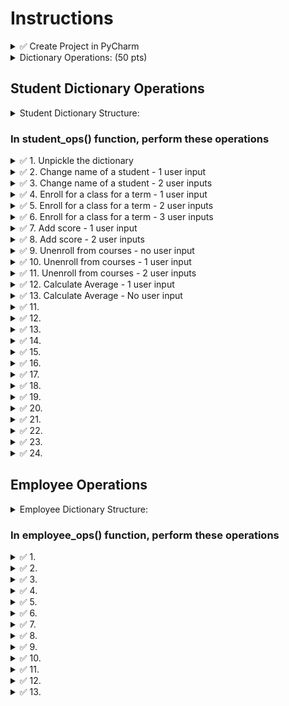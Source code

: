 # Instructions

<details>
  <summary>
    ✅ Create Project in PyCharm
  </summary>

  - Create a project in PyCharm (do not create any sub folders)
  - Create main.py, part1.py, part2.py
  - Download students.pkl https://github.com/suchialex/CINS3002-CW09/blob/main/students.pkl
</details>

<details>
  <summary>
    Dictionary Operations: (50 pts)
  </summary>

  - You will be given **ONE** complex dictionary similar to the examples given below
  - You will be asked to perform 10 operations
  - All dictionary operations will be performed in a function `student_ops()`  or `employee_ops()`, inside part1.py
  - This function will be called in main.py inside main() function
</details>

## Student Dictionary Operations

<details>
  <summary>
    Student Dictionary Structure:  
  </summary>

  - It is a complex dictionary with integral keys
  - (integer) -> (dictionary)
    - "name" -> (string)
    - "major" -> (string)
    - "gpa" -> (float)
    - "scores" -> (list of numbers)
    - "courses" -> (dictionary)
      - "fall2023" -> (set of strings)
      - "spring2024" -> (set of strings)
</details>

### In student_ops() function, perform these operations


<details>
  <summary>
    ✅ 1. Unpickle the dictionary
  </summary>
  
  - Unpickle the dictionary stored in students.pkl
  - 🚩 In the exam,
    - this will be the most important operation - without mastering this, you cannot proceed further
    - you may use suchi_print to print the dictionary structure and view the datatypes
</details>

<details>
  <summary>
    ✅ 2. Change name of a student - 1 user input
  </summary>

  - Get user input for CWID
  - Convert CWID to integer (use exception handling or test input using `isdigit()`)
  - If that CWID exists in the dictionary, change (or add) the name `Steven Franklin`
  - If CWID doesn't exist, then print `Student Not Found`
</details>


<details>
  <summary>
    ✅ 3. Change name of a student - 2 user inputs
  </summary>

  - Get user input for CWID
  - Convert CWID to integer (use exception handling or test input using `isdigit()`)
  - If that CWID exists in the dictionary, ask user to input a student name
  - Make sure this name doesn't have any numeric characters (spaces are allowed and special characters are allowed)
  - User must be prompted for valid name until he enters one
  - Name must have first letter of each word in uppercase
  - Change the student with that user entered CWID, to the vaidated user entered name
  - If CWID doesn't exist, then print `Student Not Found`
</details>


<details>
  <summary>
    ✅ 4. Enroll for a class for a term - 1 user input
  </summary>

  - Get user input for CWID
  - If that CWID exists in the dictionary, register that student for ENGL 1001 for spring2024
  - If CWID doesn't exist, then print `Student Not Found`
</details>


<details>
  <summary>
    ✅ 5. Enroll for a class for a term - 2 user inputs
  </summary>

  - Get user input for CWID
  - If that CWID exists in the dictionary (remember to convert it to integer using exception handling),
    - Get user input for a term
    - Register that student for ENGL 1001 for that term
  - If CWID doesn't exist, then print `Student Not Found`
</details>


<details>
  <summary>
    ✅ 6. Enroll for a class for a term - 3 user inputs
  </summary>

  - Get user input for CWID
  - If that CWID exists in the dictionary,
    - Get user input for a term
    - Get user input for course
    - Register that student for the course entered for the term entered by user
  - If CWID doesn't exist, then print `Student Not Found`
</details>


<details>
  <summary>
    ✅ 7. Add score - 1 user input
  </summary>
  
  - Get user input for CWID
  - If that CWID exists in the dictionary, add a score of 72 at the beginning of the list
  - If CWID doesn't exist, then print `Student Not Found`
</details>


<details>
  <summary>
    ✅ 8. Add score - 2 user inputs
  </summary>
  
  - Get user input for CWID
  - If that CWID exists in the dictionary,
    - Get user input for score and add the user entered score at the beginning of the list (remember, scores are all integers, so you must convert without raising an exception, using isdigit() before conversion will avoid exceptions)
  - If CWID doesn't exist, then print `Student Not Found`
</details>


<details>
  <summary>
    ✅ 9. Unenroll from courses - no user input
  </summary>
  
  - Unenroll cwid 10010100 from all courses in spring2024
</details>


<details>
  <summary>
    ✅ 10. Unenroll from courses - 1 user input
  </summary>

  - Get user input for CWID
  - If that CWID exists in the dictionary, unenroll from all courses in spring2024 (without raising exception)
  - If not, print `Student Not Found`
</details>


<details>
  <summary>
    ✅ 11. Unenroll from courses - 2 user inputs
  </summary>

  - Get user input for CWID
  - If that CWID exists in the dictionary
    - Get user input for term
    - Unenroll from student with user entered CWID from all courses in that term (without raising exception)
  - If not, print `Student Not Found`
</details>


<details>
  <summary>
    ✅ 12. Calculate Average - 1 user input
  </summary>

  - Get user input for CWID
  - If that CWID exists in the dictionary
  - Calculate and print to two decimal point precision, the average score of that student (must check if scores key is present)
</details>


<details>
  <summary>
    ✅ 13. Calculate Average - No user input
  </summary>

  - For all students, print CWID and the average score rounded to two decimals, if scores are not present, print N/A
</details>


<details>
  <summary>
    ✅ 11. 
  </summary>
  Assign 3 integral scores (meaning, integers) 98.5, 99.3, 90.3 one at a time to student 10010103 (this will be three statements)
</details>


<details>
  <summary>
    ✅ 12. 
  </summary>
  Unenroll cwid 10010100 from HIST 1001 in fall2023
</details>


<details>
  <summary>
    ✅ 13. 
  </summary>
  Delete the score 100 from student 10010101 (without raising an exception)
</details>


<details>
  <summary>
    ✅ 14. 
  </summary>
  Ask the user for a student ID and, delete the third score of that student (without raising any exceptions)
</details>


<details>
  <summary>
    ✅ 15. 
  </summary>
  Change major values for all the students to uppercase
</details>


<details>
  <summary>
    ✅ 16. 
  </summary>

  Delete any scores less than 80 for all students
  Hint:
  - Use for loop to go over the dictionary
  - Use list comprehension to create a new list of scores excluding anything less than 70
  - Assign that list back to the dictionary key 'scores'
</details>


<details>
  <summary>
    ✅ 17. 
  </summary>
  Change Mary's name to Mia
</details>


<details>
  <summary>
    ✅ 18. 
  </summary>
  To all the students, add a score 100 at the end (if they don't have any scores, this will be their first score)
</details>


<details>
  <summary>
    ✅ 19. 
  </summary>
  Add two courses for spring2024 for student 10010102 - MATH 1001, ENGL 1002
</details>


<details>
  <summary>
    ✅ 20. 
  </summary>
  Add two courses for spring2024 for student 10010103 - MATH 1001, ENGL 1002
</details>


<details>
  <summary>
    ✅ 21. 
  </summary>
  Add .05 to all the students' GPA, for example Henry's new GPA will be 3.80, James' should be 0.05, Mary's (or Mia's) will be 3.91
</details>


<details>
  <summary>
    ✅ 22. 
  </summary>
  Display all the students' names who are taking cins 3002 in fall 2023 (case-insensitive)
</details>


<details>
  <summary>
    ✅ 23. 
  </summary>
  Add two new terms worth of courses to ALL the students - the data is stored in two tuples ('fall2024', 'UNIV 3000') and ('spring2025', 'MATH 2003') ⏩ Refer to 9-2c

</details>


<details>
  <summary>
    ✅ 24. 
  </summary>
  Drop HIST 1001 for any student that is enrolled in fall 2023
</details>


## Employee Operations

<details>
  <summary>
    Employee Dictionary Structure:  
  </summary>

  - It is a complex dictionary with integral keys
  - (int) -> (dictionary)
    - "name" -> (string)
    - "dept" -> (string)
    - "projects" -> (list of strings)
    - "titles" -> (set of strings)
    - "certifications" -> (dictionary)
      - (string) certification code -> (string) date taken YYYY-MM-DD format

  Download employees.bin https://github.com/suchialex/CINS3002-CW09/blob/main/employees.bin
</details>

### In employee_ops() function, perform these operations

<details>
  <summary>
    ✅ 1. 
  </summary>
  Unpickle the dictionary in employees.bin and store in a variable of your choice
</details>


<details>
  <summary>
    ✅ 2. 
  </summary>
  Change employee's name ID 04568 to Roger Stevens
</details>


<details>
  <summary>
    ✅ 3. 
  </summary>
  2. For emp ID 04567 add a new certification EVA-L2 taken on March 22, 2023
</details>


<details>
  <summary>
    ✅ 4. 
  </summary>
  Add a new title - SGA President - for Riva Malik (you don't know her emp ID)
</details>


<details>
  <summary>
    ✅ 5. 
  </summary>

  For all the programmers, give a salary **increment** of 5000
  - Must be case in-sensitive, i.e. you have to look for Programmer or PROGRAMMER or programmer as title 
  - Hint: you may have to use list comprehension to convert all the titles to lowercase
  - If the employee doesn't have any salary, set the salary at 30000
</details>


<details>
  <summary>
    ✅ 6. 
  </summary>
  Add a new certification OCPL1 for emp 04569 taken on March 10, 2023
</details>


<details>
  <summary>
    ✅ 7. 
  </summary>
  Assign the project Compete to Roger Stevens as his first project (you don't know the emp ID)
</details>


<details>
  <summary>
    ✅ 8. 
  </summary>
  For Riva Malik, remove the titles Student Intern and SGA President and add Part-Time Worker
</details>


<details>
  <summary>
    ✅ 9. 
  </summary>
  Mayfield Inc project is taken over by Roundpoint Inc, so change all occurences of that project with the new name
</details>


<details>
  <summary>
    ✅ 10. 
  </summary>
  For anyone who has a certification that starts with OCPL1, add a title called Oracle Developer
</details>


<details>
  <summary>
    ✅ 11. 
  </summary>
  Print the name and salaries of all the employees who are working on the project Spring Valley. Choose a nice format and alignment so they are displayed in a tabular fashion (name, left aligned over 20, salary right aligned over 8. If either name or salary not available, print -
</details>


<details>
  <summary>
    ✅ 12. 
  </summary>
  Check the dictionary for any employee who might be missing a name, and if missing, print their ID and ask the user to set a name. Make sure that name doesn't have any special characters except space and first letter of each word must be uppercase. (You may implement it in a function named validate_name, or just a while loop)
</details>


<details>
  <summary>
    ✅ 13.  
  </summary>
  Pickle this dictionary and save it in a file named employees2.bin
</details>

</details>



